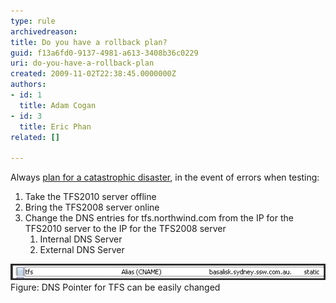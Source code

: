 ```yaml
---
type: rule
archivedreason: 
title: Do you have a rollback plan?
guid: f13a6fd0-9137-4981-a613-3408b36c0229
uri: do-you-have-a-rollback-plan
created: 2009-11-02T22:38:45.0000000Z
authors:
- id: 1
  title: Adam Cogan
- id: 3
  title: Eric Phan
related: []

---
```




  <p>Always <a shape="rect" href="http://www.ssw.com.au/SSW/Standards/Rules/RulesToBetterNetworks.aspx#assumeCatastrophic">plan for a catastrophic disaster</a>, in the event of errors when testing:</p>
<ol>
    <li>Take the TFS2010 server offline </li>
    <li>Bring the TFS2008 server online </li>
    <li>Change the DNS entries for tfs.northwind.com from the IP for the TFS2010 server to the IP for the TFS2008 server
    <ol>
        <li>Internal DNS Server </li>
        <li>External DNS Server </li>
    </ol>
    </li>
</ol>
<p><img alt="TFS In DNS" src="TFSDNS.png" /><br>
Figure: DNS Pointer for TFS can be easily changed</p>

<br><excerpt class='endintro'></excerpt><br>



